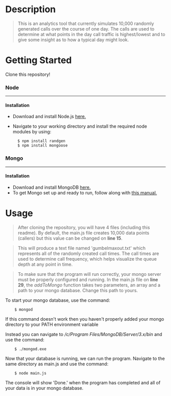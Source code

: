 # Description
> This is an analytics tool that currently simulates 10,000 randomly generated calls over the course of one day. The calls are used
to determine at what points in the day call traffic is highest/lowest and to give some insight as to how a typical day might look.

# Getting Started
Clone this repository!

### Node
___
#### Installation

- Download and install Node.js [here.](https://nodejs.org/en/download/)
- Navigate to your working directory and install the required node modules by using:
             
        $ npm install randgen
        $ npm install mongoose


### Mongo
___
#### Installation
- Download and install MongoDB [here.](https://www.mongodb.com/download-center#community)
- To get Mongo set up and ready to run, follow along with [this manual.](https://docs.mongodb.com/manual/installation/)

# Usage
> After cloning the repository, you will have 4 files (including this readme).
By default, the main.js file creates 10,000 data points (callers) but this value can be changed on **line 15**.

> This will produce a text file named 'gumbelmaxout.txt' which represents all of the randomly created call times.
The call times are used to determine call frequency, which helps visualize the queue depth at any point
in time. 

> To make sure that the program will run correctly, your mongo server must be properly configured and running. In the main.js file on 
**line 29**, the _addToMongo_ function takes two parameters, an array and a path to your mongo database. Change this path to yours. 

To start your mongo database, use the command:

        $ mongod

If this command doesn't work then you haven't properly added your mongo directory to your PATH environment variable

Instead you can navigate to */c/Program Files/MongoDB/Server/3.x/bin* and use the command:
        
        $ ./mongod.exe


Now that your database is running, we can run the program. Navigate to the same directory as main.js and use the command:

        $ node main.js
The console will show 'Done.' when the program has completed and all of your data is in your mongo database.